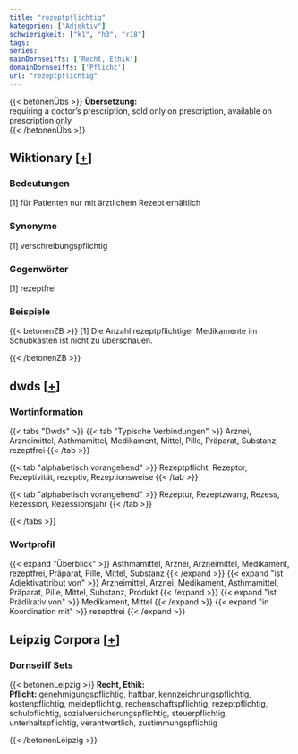 ```yaml
---
title: "rezeptpflichtig"
kategorien: ["Adjektiv"]
schwierigkeit: ["k1", "h3", "r18"]
tags:
series:
mainDornseiffs: ['Recht, Ethik']
domainDornseiffs: ['Pflicht']
url: "rezeptpflichtig"
---
```


{{< betonenÜbs >}}
**Übersetzung:**  
requiring a doctor’s prescription, sold only on prescription, available on prescription only  
{{< /betonenÜbs >}}

## Wiktionary [[+](https://de.wiktionary.org/wiki/rezeptpflichtig)]

### Bedeutungen
[1] für Patienten nur mit ärztlichem Rezept erhältlich  

### Synonyme
[1] verschreibungspflichtig  

### Gegenwörter
[1] rezeptfrei  

### Beispiele
{{< betonenZB >}}
[1] Die Anzahl rezeptpflichtiger Medikamente im Schubkasten ist nicht zu überschauen.  

{{< /betonenZB >}}


## dwds [[+](https://www.dwds.de/wb/rezeptpflichtig)]

### Wortinformation
{{< tabs "Dwds" >}}
{{< tab "Typische Verbindungen" >}}
Arznei, Arzneimittel, Asthmamittel, Medikament, Mittel, Pille, Präparat, Substanz, rezeptfrei
{{< /tab >}}

{{< tab "alphabetisch vorangehend" >}}
Rezeptpflicht, Rezeptor, Rezeptivität, rezeptiv, Rezeptionsweise
{{< /tab >}}

{{< tab "alphabetisch vorangehend" >}}
Rezeptur, Rezeptzwang, Rezess, Rezession, Rezessionsjahr
{{< /tab >}}

{{< /tabs >}}

### Wortprofil
{{< expand "Überblick" >}} Asthmamittel, Arznei, Arzneimittel, Medikament, rezeptfrei, Präparat, Pille, Mittel, Substanz {{< /expand >}}
{{< expand "ist Adjektivattribut von" >}} Arzneimittel, Arznei, Medikament, Asthmamittel, Präparat, Pille, Mittel, Substanz, Produkt {{< /expand >}}
{{< expand "ist Prädikativ von" >}} Medikament, Mittel {{< /expand >}}
{{< expand "in Koordination mit" >}} rezeptfrei {{< /expand >}}

## Leipzig Corpora [[+](https://corpora.uni-leipzig.de/en/res?word=rezeptpflichtig&corpusId=deu_newscrawl-public_2018)]

### Dornseiff Sets
{{< betonenLeipzig >}}
**Recht, Ethik:**  
**Pflicht:** genehmigungspflichtig, haftbar, kennzeichnungspflichtig, kostenpflichtig, meldepflichtig, rechenschaftspflichtig, rezeptpflichtig, schulpflichtig, sozialversicherungspflichtig, steuerpflichtig, unterhaltspflichtig, verantwortlich, zustimmungspflichtig  

{{< /betonenLeipzig >}}
